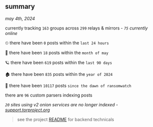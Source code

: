 
## summary
_may 4th, 2024_

currently tracking `163` groups across `299` relays & mirrors - _`75` currently online_

⏲ there have been `0` posts within the `last 24 hours`

🦈 there have been `18` posts within the `month of may`

🪐 there have been `619` posts within the `last 90 days`

🏚 there have been `835` posts within the `year of 2024`

🦕 there have been `10117` posts `since the dawn of ransomwatch`

there are `96` custom parsers indexing posts

_`20` sites using v2 onion services are no longer indexed - [support.torproject.org](https://support.torproject.org/onionservices/v2-deprecation/)_

> see the project [README](https://github.com/joshhighet/ransomwatch#ransomwatch--) for backend technicals
